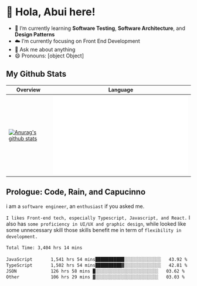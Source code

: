 # 👋 Hola, Abui here!

- 🌱 I’m currently learning **Software Testing**, **Software Architecture**, and **Design Patterns**
- ☁️ I’m currently focusing on Front End Development
- 💬 Ask me about anything
- 😄 Pronouns: [object Object]

## My Github Stats

| Overview | Language |
| --- | --- |
|[![Anurag's github stats](https://github-readme-stats.vercel.app/api?username=abui-am&count_private=true)](https://github.com/anuraghazra/github-readme-stats)|![Language](https://raw.githubusercontent.com/abui-am/stats/c6455f656dfce7acd3951e5ec5b25d72af0b2ee3/generated/languages.svg)|

## Prologue: Code, Rain, and Capucinno
i am a `software engineer`, an `enthusiast` if you asked me. 

`I likes Front-end tech, especially Typescript, Javascript, and React.` I also has `some proficiency in UI/UX and graphic design`, while looked like some unnecessary skill those skills benefit me in term of `flexibility in development.`


<!--START_SECTION:waka-->

```text
Total Time: 3,404 hrs 14 mins

JavaScript       1,541 hrs 54 mins███████████░░░░░░░░░░░░░░   43.92 %
TypeScript       1,502 hrs 54 mins██████████▓░░░░░░░░░░░░░░   42.81 %
JSON             126 hrs 58 mins █░░░░░░░░░░░░░░░░░░░░░░░░   03.62 %
Other            106 hrs 29 mins ▓░░░░░░░░░░░░░░░░░░░░░░░░   03.03 %
```

<!--END_SECTION:waka-->
